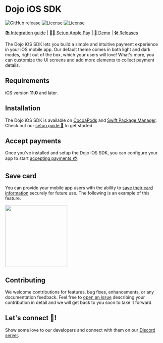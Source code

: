 # Dojo iOS SDK

![GitHub release](https://img.shields.io/github/v/release/dojo-engineering/dojo-ios-sdk)
[![License](https://img.shields.io/badge/license-MIT-blue)](https://github.com/dojo-engineering/dojo-ios-sdk/blob/master/LICENSE)
[![License](https://img.shields.io/badge/platform-iOS-blue)](https://github.com/dojo-engineering/dojo-ios-sdk/tree/master)

[📚 Integration guide](https://docs.dojo.tech/payments/mobile-integration/ios/accept-payments/ios-step-by-step-guide) | [🧑‍💻 Setup Apple Pay](https://docs.dojo.tech/payments/mobile-integration/ios/accept-payments/ios-setup-apple-pay) | [📱 Demo](https://docs.dojo.tech/payments/mobile-integration/ios/ios-demo) | [🛠️ Releases](https://github.com/dojo-engineering/dojo-ios-sdk/releases)

The Dojo iOS SDK lets you build a simple and intuitive payment experience in your iOS mobile app.
Our default theme comes in both light and dark modes, right out of the box, which your users will love! What's more, you can customize the UI screens and add more elements to collect payment details.

## Requirements

iOS version **11.0** and later.

## Installation

The Dojo iOS SDK is available on [CocoaPods](https://cocoapods.org) and [Swift Package Manager](https://www.swift.org/package-manager/). Check out our [setup guide 🔧](https://docs.dojo.tech/payments/mobile-integration/ios/ios-setup) to get started.

## Accept payments

Once you've installed and setup the Dojo iOS SDK, you can configure your app to start [accepting payments 💳](https://docs.dojo.tech/payments/mobile-integration/ios/ios-accept-payments).

## Save card

You can provide your mobile app users with the ability to [save their card information](https://docs.dojo.tech/payments/mobile-integration/ios/accept-payments/ios-save-card) securely for future use.
The following is an example of this feature.

<img src="https://docs.dojo.tech/images/save-card-pay.gif" width="200">

## Contributing

We welcome contributions for features, bug fixes, enhancements, or any documentation feedback. Feel free to [open an issue](https://github.com/dojo-engineering/dojo-ios-sdk/issues) describing your contribution in detail and we will get back to you soon to take it forward.

## Let's connect 🤝!

Show some love to our developers and connect with them on our [Discord server](https://discord.gg/9UzNq4Hz93).
